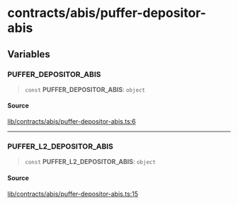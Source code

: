 # contracts/abis/puffer-depositor-abis

## Variables

### PUFFER\_DEPOSITOR\_ABIS

> `const` **PUFFER\_DEPOSITOR\_ABIS**: `object`

#### Source

[lib/contracts/abis/puffer-depositor-abis.ts:6](https://github.com/PufferFinance/puffer-sdk/blob/eca497d16ab6fc5ed47eb2db977f715df56cdbcf/lib/contracts/abis/puffer-depositor-abis.ts#L6)

***

### PUFFER\_L2\_DEPOSITOR\_ABIS

> `const` **PUFFER\_L2\_DEPOSITOR\_ABIS**: `object`

#### Source

[lib/contracts/abis/puffer-depositor-abis.ts:15](https://github.com/PufferFinance/puffer-sdk/blob/eca497d16ab6fc5ed47eb2db977f715df56cdbcf/lib/contracts/abis/puffer-depositor-abis.ts#L15)
